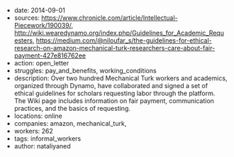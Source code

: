 -	date: 2014-09-01
-	sources: https://www.chronicle.com/article/Intellectual-Piecework/190039/, http://wiki.wearedynamo.org/index.php/Guidelines_for_Academic_Requesters, https://medium.com/@niloufar_s/the-guidelines-for-ethical-research-on-amazon-mechanical-turk-researchers-care-about-fair-payment-427e816762ee
-	action: open_letter
-	struggles: pay_and_benefits, working_conditions
-	description: Over two hundred Mechanical Turk workers and academics, organized through Dynamo, have collaborated and signed a set of ethical guidelines for scholars requesting labor through the platform. The Wiki page includes information on fair payment, communication practices, and the basics of requesting.
-	locations: online
-	companies: amazon, mechanical_turk, 
-	workers: 262
-	tags: informal_workers
-	author: nataliyaned
